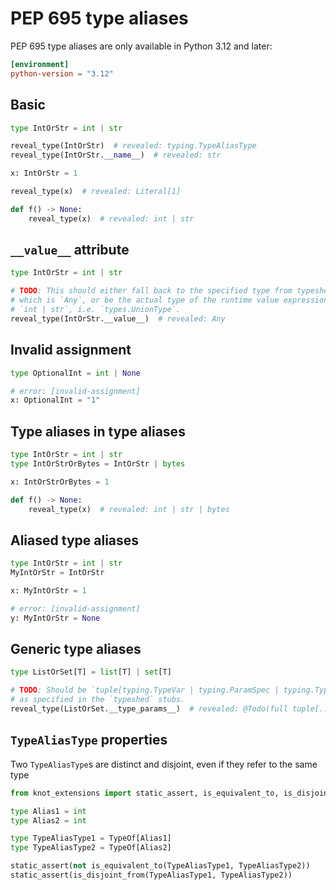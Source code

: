 # PEP 695 type aliases

PEP 695 type aliases are only available in Python 3.12 and later:

```toml
[environment]
python-version = "3.12"
```

## Basic

```py
type IntOrStr = int | str

reveal_type(IntOrStr)  # revealed: typing.TypeAliasType
reveal_type(IntOrStr.__name__)  # revealed: str

x: IntOrStr = 1

reveal_type(x)  # revealed: Literal[1]

def f() -> None:
    reveal_type(x)  # revealed: int | str
```

## `__value__` attribute

```py
type IntOrStr = int | str

# TODO: This should either fall back to the specified type from typeshed,
# which is `Any`, or be the actual type of the runtime value expression
# `int | str`, i.e. `types.UnionType`.
reveal_type(IntOrStr.__value__)  # revealed: Any
```

## Invalid assignment

```py
type OptionalInt = int | None

# error: [invalid-assignment]
x: OptionalInt = "1"
```

## Type aliases in type aliases

```py
type IntOrStr = int | str
type IntOrStrOrBytes = IntOrStr | bytes

x: IntOrStrOrBytes = 1

def f() -> None:
    reveal_type(x)  # revealed: int | str | bytes
```

## Aliased type aliases

```py
type IntOrStr = int | str
MyIntOrStr = IntOrStr

x: MyIntOrStr = 1

# error: [invalid-assignment]
y: MyIntOrStr = None
```

## Generic type aliases

```py
type ListOrSet[T] = list[T] | set[T]

# TODO: Should be `tuple[typing.TypeVar | typing.ParamSpec | typing.TypeVarTuple, ...]`,
# as specified in the `typeshed` stubs.
reveal_type(ListOrSet.__type_params__)  # revealed: @Todo(full tuple[...] support)
```

## `TypeAliasType` properties

Two `TypeAliasType`s are distinct and disjoint, even if they refer to the same type

```py
from knot_extensions import static_assert, is_equivalent_to, is_disjoint_from, TypeOf

type Alias1 = int
type Alias2 = int

type TypeAliasType1 = TypeOf[Alias1]
type TypeAliasType2 = TypeOf[Alias2]

static_assert(not is_equivalent_to(TypeAliasType1, TypeAliasType2))
static_assert(is_disjoint_from(TypeAliasType1, TypeAliasType2))
```
